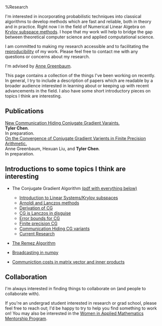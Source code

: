 %Research

I'm interested in incorporating probabilistic techniques into classical algorithms to develop methods which are fast and reliable, both in theory and in practice.
Right now I in the field of Numerical Linear Algebra on [Krylov subspace methods](./krylov).
I hope that my work will help to bridge the gap between theoretical computer science and applied computational science.

I am committed to making my research accessible and to facilitating the [reproducibility](../thoughts/reproducibility.html) of my work.
Please feel free to contact me with any questions or concerns about my research.

I'm advised by [Anne Greenbaum](http://faculty.washington.edu/greenbau/).
    
This page contains a collection of the things I've been working on recently.
In general, I try to include a description of papers which are readable by a broader audience interested in learning about or keeping up with recent advancements in the field.
I also have some short introductory pieces on topics I think are interesting.

    
## Publications

<!-- Here is my [Google Scholar profile] and [ORCID: 0000-0002-1187-1026](https://orcid.org/0000-0002-1187-1026). -->


<div class="paper">
<div class="title"><a href="./publications/chen_19.html">New Communication Hiding Conjugate Gradient Varaints.</a></div>
<div class="authors"><strong>Tyler Chen</strong>.</div>
<div class="details">In preparation.</div>
</div>

<div class="paper">
<div class="title"><a href="./publications/greenbaum_liu_chen_19.html">On the Convergence of Conjugate Gradient Varients in Finite Precision Arithmetic.</a></div>
<div class="authors">Anne Greenbaum, Hexuan Liu, and <strong>Tyler Chen</strong>.</div>
<div class="details">In preparation.</div>
</div>


## Introductions to some topics I think are interesting

- The Conjugate Gradient Algorithm [(pdf with everything below)](./krylov.pdf)
    - [Introduction to Linear Systems/Krylov subspaces](./krylov) 
    - [Arnoldi and Lanczos methods](./krylov/arnoldi_lanczos.html)
    - [Derivation of CG](./krylov/cg_derivation.html)
    - [CG is Lanczos in disguise](./krylov/cg_lanczos.html)
    - [Error bounds for CG](./krylov/cg_error.html)
    - [Finite precision CG](./krylov/finite_precision_cg.html)
    - [Communication Hiding CG variants](./krylov/communication_hiding_variants.html)
    - [Current Research](./krylov/current_research.html)

- [The Remez Algorithm](./krylov/remez.html)
- [Broadcasting in numpy](./inprog.html)
- [Communiction costs in matrix vector and inner products](./inprog.html)
  
## Collaboration

I'm always interested in finding things to collaborate on (and people to collaborate with).

If you're an undergrad student interested in research or grad school, please feel free to reach out; I'd be happy to try to help you find something to work on! You may also be interested in the [Women in Applied Mathematics Mentorship Program](https://amath.washington.edu/women-applied-mathematics-mentorship-program).


